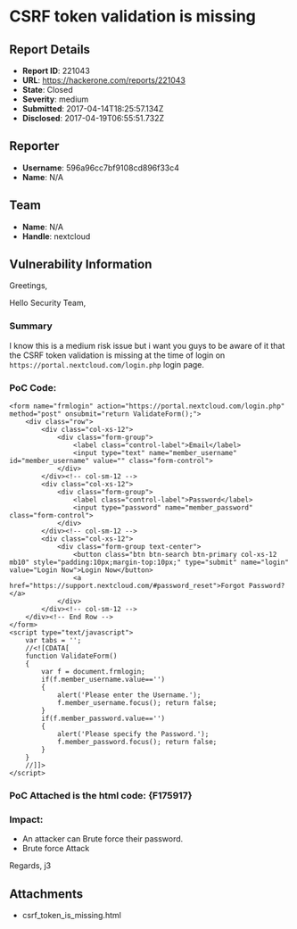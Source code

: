 # CSRF token validation is missing

## Report Details
- **Report ID**: 221043
- **URL**: https://hackerone.com/reports/221043
- **State**: Closed
- **Severity**: medium
- **Submitted**: 2017-04-14T18:25:57.134Z
- **Disclosed**: 2017-04-19T06:55:51.732Z

## Reporter
- **Username**: 596a96cc7bf9108cd896f33c4
- **Name**: N/A

## Team
- **Name**: N/A
- **Handle**: nextcloud

## Vulnerability Information
Greetings,

Hello Security Team,

### Summary
I know this is a medium risk issue but i want you guys to be aware of it that the CSRF token validation is missing at the time of login on `https://portal.nextcloud.com/login.php` login page.

### PoC Code:
```
<form name="frmlogin" action="https://portal.nextcloud.com/login.php" method="post" onsubmit="return ValidateForm();">
	<div class="row">
		<div class="col-xs-12">
			<div class="form-group">
				<label class="control-label">Email</label>
				<input type="text" name="member_username" id="member_username" value="" class="form-control">
			</div>
		</div><!-- col-sm-12 -->
		<div class="col-xs-12">
			<div class="form-group">
				<label class="control-label">Password</label>
				<input type="password" name="member_password" class="form-control">
			</div>
		</div><!-- col-sm-12 -->
		<div class="col-xs-12">
			<div class="form-group text-center">
				<button class="btn btn-search btn-primary col-xs-12 mb10" style="padding:10px;margin-top:10px;" type="submit" name="login" value="Login Now">Login Now</button>
				<a href="https://support.nextcloud.com/#password_reset">Forgot Password?</a>
			</div>
		</div><!-- col-sm-12 -->
	</div><!-- End Row -->
</form>
<script type="text/javascript">
	var tabs = '';
	//<![CDATA[
	function ValidateForm()
	{
		var f = document.frmlogin;
		if(f.member_username.value=='')
		{
			alert('Please enter the Username.');
			f.member_username.focus(); return false;
		}
		if(f.member_password.value=='')
		{
			alert('Please specify the Password.');
			f.member_password.focus(); return false;
		}
	}
	//]]>
</script>
```
### PoC Attached is the html code: {F175917}

### Impact:
* An attacker can Brute force their password.
* Brute force Attack


Regards,
j3

## Attachments
- csrf_token_is_missing.html
